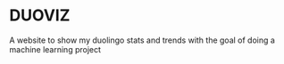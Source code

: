 # DUOVIZ
A website to show my duolingo stats and trends with the goal of doing a machine learning project

